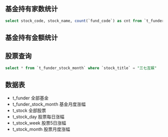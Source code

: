 ## 基金持有家数统计

```sql
select stock_code, stock_name, count(`fund_code`) as cnt from `t_funder_stock_month` group by `stock_code` order by cnt desc;
```

## 基金持有金额统计

## 股票查询

```sql
select * from `t_funder_stock_month` where `stock_title` = "三七互娱"
```


## 数据表

- t_funder 全部基金
- t_funder_stock_month 基金月度涨幅
- t_stock 全部股票
- t_stock_day 股票每日涨幅
- t_stock_week 股票5日涨幅
- t_stock_month 股票月度涨幅